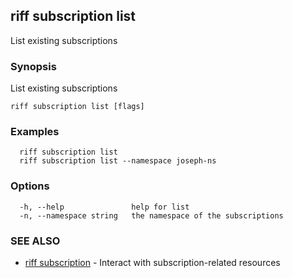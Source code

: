 ## riff subscription list

List existing subscriptions

### Synopsis

List existing subscriptions

```
riff subscription list [flags]
```

### Examples

```
  riff subscription list
  riff subscription list --namespace joseph-ns
```

### Options

```
  -h, --help               help for list
  -n, --namespace string   the namespace of the subscriptions
```

### SEE ALSO

* [riff subscription](riff_subscription.md)	 - Interact with subscription-related resources

